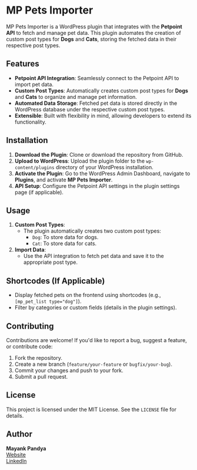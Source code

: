 # MP Pets Importer

MP Pets Importer is a WordPress plugin that integrates with the **Petpoint API** to fetch and manage pet data. This plugin automates the creation of custom post types for **Dogs** and **Cats**, storing the fetched data in their respective post types.

## Features

- **Petpoint API Integration**: Seamlessly connect to the Petpoint API to import pet data.
- **Custom Post Types**: Automatically creates custom post types for **Dogs** and **Cats** to organize and manage pet information.
- **Automated Data Storage**: Fetched pet data is stored directly in the WordPress database under the respective custom post types.
- **Extensible**: Built with flexibility in mind, allowing developers to extend its functionality.

## Installation

1. **Download the Plugin**: Clone or download the repository from GitHub.
2. **Upload to WordPress**: Upload the plugin folder to the `wp-content/plugins` directory of your WordPress installation.
3. **Activate the Plugin**: Go to the WordPress Admin Dashboard, navigate to **Plugins**, and activate **MP Pets Importer**.
4. **API Setup**: Configure the Petpoint API settings in the plugin settings page (if applicable).

## Usage

1. **Custom Post Types**:
   - The plugin automatically creates two custom post types:
     - `Dog`: To store data for dogs.
     - `Cat`: To store data for cats.
2. **Import Data**:
   - Use the API integration to fetch pet data and save it to the appropriate post type.

## Shortcodes (If Applicable)

- Display fetched pets on the frontend using shortcodes (e.g., `[mp_pet_list type="dog"]`).
- Filter by categories or custom fields (details in the plugin settings).

## Contributing

Contributions are welcome! If you'd like to report a bug, suggest a feature, or contribute code:
1. Fork the repository.
2. Create a new branch (`feature/your-feature` or `bugfix/your-bug`).
3. Commit your changes and push to your fork.
4. Submit a pull request.

## License

This project is licensed under the MIT License. See the `LICENSE` file for details.

## Author

**Mayank Pandya**  
[Website](https://www.mayankpandya.com)  
[LinkedIn](https://www.linkedin.com/in/mayank-pandya)
